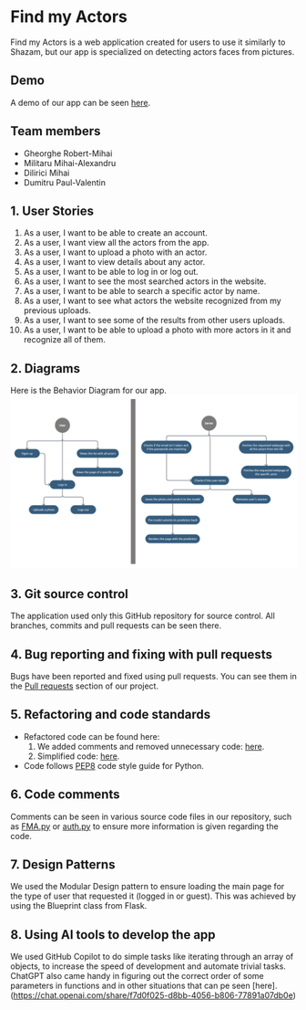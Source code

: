 # Find my Actors

Find my Actors is a web application created for users to use it similarly to Shazam, but our app is specialized on detecting actors faces from pictures.

## Demo

A demo of our app can be seen [here](https://www.youtube.com/watch?v=9SnO9zdqwww).

## Team members

- Gheorghe Robert-Mihai
- Militaru Mihai-Alexandru
- Dilirici Mihai
- Dumitru Paul-Valentin

## 1. User Stories

01. As a user, I want to be able to create an account.
02. As a user, I want view all the actors from the app.
03. As a user, I want to upload a photo with an actor.
04. As a user, I want to view details about any actor.
05. As a user, I want to be able to log in or log out.
06. As a user, I want to see the most searched actors in the website.
07. As a user, I want to be able to search a specific actor by name.
08. As a user, I want to see what actors the website recognized from my previous uploads.
09. As a user, I want to see some of the results from other users uploads.
10. As a user, I want to be able to upload a photo with more actors in it and recognize all of them.

## 2. Diagrams

Here is the Behavior Diagram for our app.
![Behavior Diagram](./documentation/behavior.png)

## 3. Git source control

The application used only this GitHub repository for source control. All branches, commits and pull requests can be seen there.

## 4. Bug reporting and fixing with pull requests

Bugs have been reported and fixed using pull requests. You can see them in the [Pull requests](https://github.com/surtexx/Find-my-Actors/pulls?q=is%3Apr+is%3Aclosed) section of our project.

## 5. Refactoring and code standards

- Refactored code can be found here:
  	1. We added comments and removed unnecessary code: [here](https://github.com/surtexx/Find-my-Actors/commit/3716a4156b5c25c4f98cc4d752e8583f85f731f9).
  	2. Simplified code: [here](https://github.com/surtexx/Find-my-Actors/commit/3f48e1bb0766cebd314a01b10db05bbc4141b595).
- Code follows [PEP8](https://peps.python.org/pep-0008/) code style guide for Python.

## 6. Code comments

Comments can be seen in various source code files in our repository, such as [FMA.py](https://github.com/surtexx/Find-my-Actors/blob/main/FMA.py) or [auth.py](https://github.com/surtexx/Find-my-Actors/blob/main/website/auth.py) to ensure more information is given regarding the code.

## 7. Design Patterns

We used the Modular Design pattern to ensure loading the main page for the type of user that requested it (logged in or guest). This was achieved by using the Blueprint class from Flask.

## 8. Using AI tools to develop the app

We used GitHub Copilot to do simple tasks like iterating through an array of objects, to increase the speed of development and automate trivial tasks. ChatGPT also came handy in figuring out the correct order of some parameters in functions and in other situations that can pe seen [here].(https://chat.openai.com/share/f7d0f025-d8bb-4056-b806-77891a07db0e)
